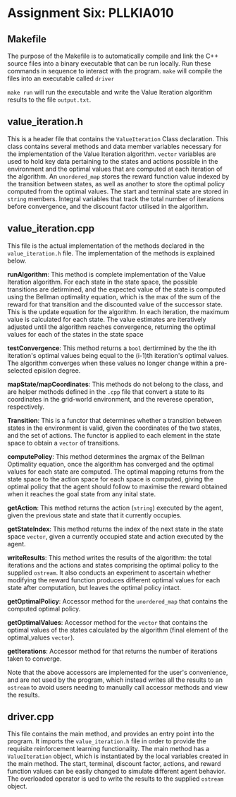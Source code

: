 # Assignment Six: PLLKIA010

## Makefile
The purpose of the Makefile is to automatically compile and link the C++ source files into a binary executable that can be run locally. Run these commands in sequence to interact with the program.
```make``` will compile the files into an executable called ```driver```


```make run``` will run the executable and write the Value Iteration algorithm results to the file ```output.txt```.

## value_iteration.h

This is a header file that contains the ```ValueIteration``` Class declaration. This class contains several methods and data member variables necessary for the implementation of the Value Iteration algorithm. ```vector``` variables are used to hold key data pertaining to the states and actions possible in the environment and the optimal values that are computed at each iteration of the algorithm. An ```unordered_map``` stores the reward function value indexed by the transition between states, as well as another to store the optimal policy computed from the optimal values. The start and terminal state are stored in ```string``` members. Integral variables that track the total number of iterations before convergence, and the discount factor utilised in the algorithm.


## value_iteration.cpp

This file is the actual implementation of the methods declared in the ```value_iteration.h``` file. The implementation of the methods is explained below. 

**runAlgorithm**: This method is complete implementation of the Value Iteration algorithm. For each state in the state space, the possible transitions are detirmined, and the expected value of the state is computed using the Bellman optimality equation, which is the max of the sum of the reward for that transition and the discounted value of the successor state. This is the update equation for the algorithm. In each iteration, the maximum value is calculated for each state. The value estimates are iteratively adjusted until the algorithm reaches convergence, returning the optimal values for each of the states in the state space


**testConvergence**: This method returns a ```bool``` dertirmined by the the ith iteration's optimal values being equal to the (i-1)th iteration's optimal values. The algorithm converges when these values no longer change within a pre-selected episilon degree.


**mapState/mapCoordinates**: This methods do not belong to the class, and are helper methods defined in the ```.cpp``` file that convert a state to its coordinates in the grid-world environment, and the reverese operation, respectively.


**Transition**: This is a functor that determines whether a transition between states in the environment is valid, given the coordinates of the two states, and the set of actions. The functor is applied to each element in the state space to obtain a ```vector``` of transitions. 


**computePolicy**: This method determines the argmax of the Bellman Optimality equation, once the algorithm has converged and the optimal values for each state are computed. The optimal mapping returns from the state space to the action space for each space is computed, giving the optimal policy that the agent should follow to maximise the reward obtained when it reaches the goal state from any inital state.


**getAction**: This method returns the action (```string```) executed by the agent, given the previous state and state that it currently occupies.


**getStateIndex**: This method returns the index of the next state in the state space ```vector```, given a currently occupied state and action executed by the agent. 


**writeResults**: This method writes the results of the algorithm: the total iterations and the actions and states comprising the optimal policy to the supplied ```ostream```. It also conducts an experiment to ascertain whether modifying the reward function produces different optimal values for each state after computation, but leaves the optimal policy intact. 

**getOptimalPolicy**: Accessor method for the ```unordered_map``` that contains the computed optimal policy.

**getOptimalValues**: Accessor method for the ```vector``` that contains the optimal values of the states calculated by the algorithm (final element of the optimal_values  ```vector```).

**getIterations**: Accessor method for that returns the number of iterations taken to converge.

Note that the above accessors are implemented for the user's convenience, and are not used by the program, which instead writes all the results to an ```ostream``` to avoid users needing to manually call accessor methods and view the results.

## driver.cpp

This file contains the main method, and provides an entry point into the program. It imports the ```value_iteration.h``` file in order to provide the requisite reinforcement learning functionality. The main method has a ```ValueIteration``` object, which is instantiated by the local variables created in the main method. The start, terminal, discount factor, actions, and reward function values can be easily changed to simulate different agent behavior. The overloaded operator is ued to write the results to the supplied ```ostream``` object.

